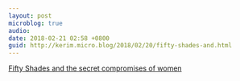 ```yaml
---
layout: post
microblog: true
audio: 
date: 2018-02-21 02:58 +0800
guid: http://kerim.micro.blog/2018/02/20/fifty-shades-and.html
---
```

[Fifty Shades and the secret compromises of women](http://theweek.com/articles/754626/fifty-shades-secret-compromises-women)
